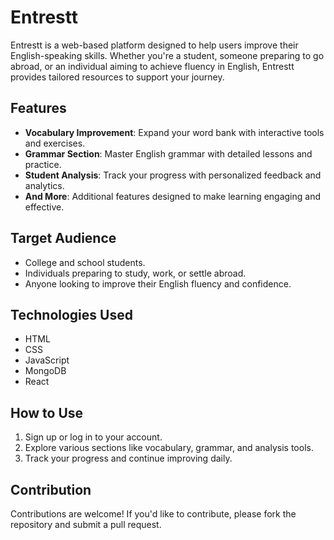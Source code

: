# Entrestt  

Entrestt is a web-based platform designed to help users improve their English-speaking skills. Whether you're a student, someone preparing to go abroad, or an individual aiming to achieve fluency in English, Entrestt provides tailored resources to support your journey.  

## Features  
- **Vocabulary Improvement**: Expand your word bank with interactive tools and exercises.  
- **Grammar Section**: Master English grammar with detailed lessons and practice.  
- **Student Analysis**: Track your progress with personalized feedback and analytics.  
- **And More**: Additional features designed to make learning engaging and effective.  

## Target Audience  
- College and school students.  
- Individuals preparing to study, work, or settle abroad.  
- Anyone looking to improve their English fluency and confidence.  

## Technologies Used 
- HTML
- CSS
- JavaScript
- MongoDB
- React

## How to Use  
1. Sign up or log in to your account.  
2. Explore various sections like vocabulary, grammar, and analysis tools.  
3. Track your progress and continue improving daily.  

## Contribution  
Contributions are welcome! If you'd like to contribute, please fork the repository and submit a pull request.  
